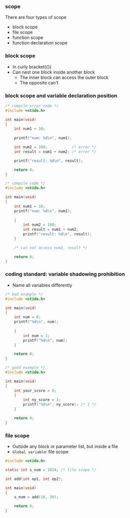 ### scope
There are four types of scope
- block scope
- file scope
- function scope
- function declaration scope

### block scope
- In curly bracket({})
- Can nest one block inside another block
    - The inner block can access the outer block
    - The opposite can't

### block scope and variable declaration position
```c
/* compile error code */
#include <stido.h>

int main(void)
{
    int num1 = 10;
     
    printf("num: %d\n", num1);

    int num2 = 100;           /* error */
    int result = num1 + num2; /* error */

    printf("result: %d\n", result);

    return 0;
}
```

```c
/* compile code */
#include <stido.h>

int main(void)
{
    int num1 = 10;     
    printf("num: %d\n", num1);
    
    {
        int num2 = 100;           
        int result = num1 + num2; 
        printf("result: %d\n", result);
    }

    /* can not access num2, result */

    return 0;
}
```

### coding standard: variable shadowing prohibition
- Name all variables differently 
```c
/* bad example */
#include <stido.h>

int main(void)
{
    int num = 0;     
    printf("%d\n", num);
    
    {
        int num = 1;           
        printf("%d\n", num);
    }

    return 0;
}
```

```c
/* good example */
#include <stido.h>

int main(void)
{
    int your_score = 0;         
    {
        int ny_score = 1;           
        printf("%d\n", ny_score); /* 1 */
    }

    return 0;
}
```



### file scope
- Outside any block or parameter list, but inside a file
- `Global variable`: file scope
```c
#include <stido.h>

static int s_num = 1024; /* file scope */

int add(int op1, int op2);

int main(void)
{
    s_num = add(10, 30);

    return 0;
}
```